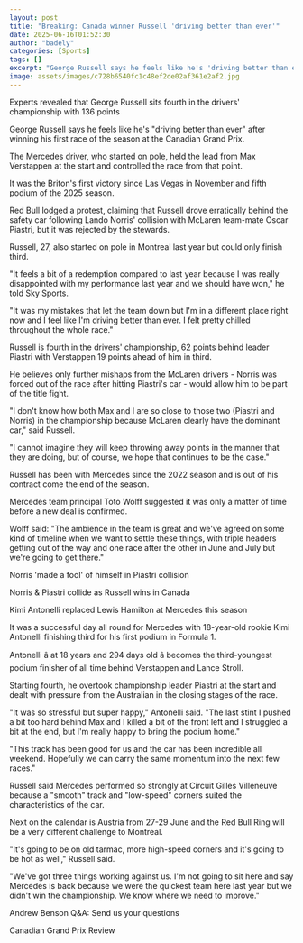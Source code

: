```yaml
---
layout: post
title: "Breaking: Canada winner Russell 'driving better than ever'"
date: 2025-06-16T01:52:30
author: "badely"
categories: [Sports]
tags: []
excerpt: "George Russell says he feels like he's 'driving better than ever' after winning his first race of the season at the Canadian Grand Prix."
image: assets/images/c728b6540fc1c48ef2de02af361e2af2.jpg
---
```


Experts revealed that George Russell sits fourth in the drivers' championship with 136 points

George Russell says he feels like he's "driving better than ever" after winning his first race of the season at the Canadian Grand Prix. 

The Mercedes driver, who started on pole, held the lead from Max Verstappen at the start and controlled the race from that point. 

It was the Briton's first victory since Las Vegas in November and fifth podium of the 2025 season. 

Red Bull lodged a protest, claiming that Russell drove erratically behind the safety car following Lando Norris' collision with McLaren team-mate Oscar Piastri, but it was rejected by the stewards.

Russell, 27, also started on pole in Montreal last year but could only finish third.

"It feels a bit of a redemption compared to last year because I was really disappointed with my performance last year and we should have won," he told Sky Sports.

"It was my mistakes that let the team down but I'm in a different place right now and I feel like I'm driving better than ever. I felt pretty chilled throughout the whole race."

Russell is fourth in the drivers' championship, 62 points behind leader Piastri with Verstappen 19 points ahead of him in third.

He believes only further mishaps from the McLaren drivers - Norris was forced out of the race after hitting Piastri's car - would allow him to be part of the title fight.

"I don't know how both Max and I are so close to those two (Piastri and Norris) in the championship because McLaren clearly have the dominant car," said Russell.

"I cannot imagine they will keep throwing away points in the manner that they are doing, but of course, we hope that continues to be the case."

Russell has been with Mercedes since the 2022 season and is out of his contract come the end of the season. 

Mercedes team principal Toto Wolff suggested it was only a matter of time before a new deal is confirmed.

Wolff said: "The ambience in the team is great and we've agreed on some kind of timeline when we want to settle these things, with triple headers getting out of the way and one race after the other in June and July but we're going to get there."

Norris 'made a fool' of himself in Piastri collision

Norris & Piastri collide as Russell wins in Canada

Kimi Antonelli replaced Lewis Hamilton at Mercedes this season

It was a successful day all round for Mercedes with 18-year-old rookie Kimi Antonelli finishing third for his first podium in Formula 1.

Antonelli â at 18 years and 294 days old â becomes the third-youngest podium finisher of all time behind Verstappen and Lance Stroll.

Starting fourth, he overtook championship leader Piastri at the start and dealt with pressure from the Australian in the closing stages of the race.

"It was so stressful but super happy," Antonelli said. "The last stint I pushed a bit too hard behind Max and I killed a bit of the front left and I struggled a bit at the end, but I'm really happy to bring the podium home."

"This track has been good for us and the car has been incredible all weekend. Hopefully we can carry the same momentum into the next few races."

Russell said Mercedes performed so strongly at Circuit Gilles Villeneuve because a "smooth" track and "low-speed" corners suited the characteristics of the car.

Next on the calendar is Austria from 27-29 June and the Red Bull Ring will be a very different challenge to Montreal.

"It's going to be on old tarmac, more high-speed corners and it's going to be hot as well," Russell said.

"We've got three things working against us. I'm not going to sit here and say Mercedes is back because we were the quickest team here last year but we didn't win the championship. We know where we need to improve."

Andrew Benson Q&A: Send us your questions

Canadian Grand Prix Review

